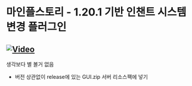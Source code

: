 # 마인플스토리 - 1.20.1 기반 인챈트 시스템 변경 플러그인
[![Video](https://img.shields.io/badge/[소개%20영상]-blue)](https://youtu.be/qdUsMeHcu2E)
---
생각보다 별 볼거 없음
* 버전 상관없이 release에 있는 GUI.zip 서버 리소스팩에 넣기